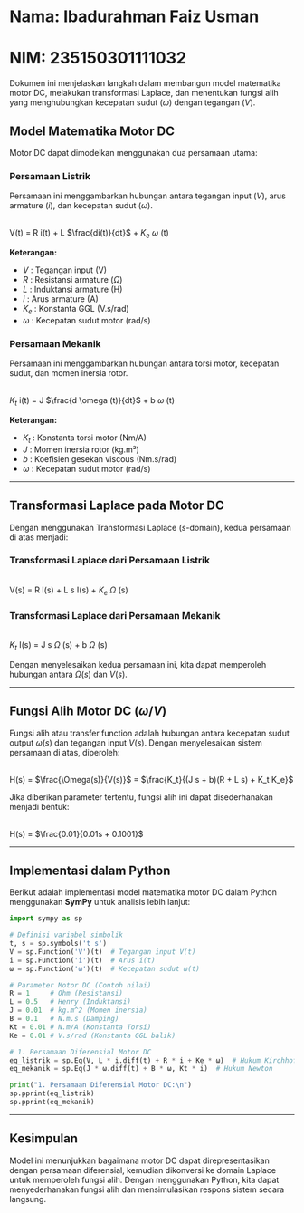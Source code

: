 # Nama: Ibadurahman Faiz Usman
# NIM: 235150301111032

Dokumen ini menjelaskan langkah dalam membangun model matematika motor DC, melakukan transformasi Laplace, dan menentukan fungsi alih yang menghubungkan kecepatan sudut ($\omega$) dengan tegangan ($V$).  

## Model Matematika Motor DC  

Motor DC dapat dimodelkan menggunakan dua persamaan utama:  

### Persamaan Listrik  
Persamaan ini menggambarkan hubungan antara tegangan input ($V$), arus armature ($i$), dan kecepatan sudut ($\omega$).  

\
V(t) = R i(t) + L $\frac{di(t)}{dt}$ + $K_e$ $\omega$ (t)

**Keterangan:**  
- $V$ : Tegangan input (V)  
- $R$ : Resistansi armature ($\Omega$)  
- $L$ : Induktansi armature (H)  
- $i$ : Arus armature (A)  
- $K_e$ : Konstanta GGL (V.s/rad)  
- $\omega$ : Kecepatan sudut motor (rad/s)  

### Persamaan Mekanik  
Persamaan ini menggambarkan hubungan antara torsi motor, kecepatan sudut, dan momen inersia rotor.  

\
$K_t$ i(t) = J $\frac{d \omega (t)}{dt}$ + b $\omega$ (t)

**Keterangan:**  
- $K_t$ : Konstanta torsi motor (Nm/A)  
- $J$ : Momen inersia rotor (kg.m²)  
- $b$ : Koefisien gesekan viscous (Nm.s/rad)  
- $\omega$ : Kecepatan sudut motor (rad/s)  

---

## Transformasi Laplace pada Motor DC  

Dengan menggunakan Transformasi Laplace ($s$-domain), kedua persamaan di atas menjadi:  

### Transformasi Laplace dari Persamaan Listrik  
\
V(s) = R I(s) + L s I(s) + $K_e$ $\Omega$ (s)

### Transformasi Laplace dari Persamaan Mekanik  
\
$K_t$ I(s) = J s $\Omega$ (s) + b $\Omega$ (s)

Dengan menyelesaikan kedua persamaan ini, kita dapat memperoleh hubungan antara $\Omega(s)$ dan $V(s)$.

---

## Fungsi Alih Motor DC ($\omega / V$)  

Fungsi alih atau transfer function adalah hubungan antara kecepatan sudut output $\omega (s)$ dan tegangan input $V(s)$. Dengan menyelesaikan sistem persamaan di atas, diperoleh:  

\
H(s) = $\frac{\Omega(s)}{V(s)}$ = $\frac{K_t}{(J s + b)(R + L s) + K_t K_e}$

Jika diberikan parameter tertentu, fungsi alih ini dapat disederhanakan menjadi bentuk:  

\
H(s) = $\frac{0.01}{0.01s + 0.1001}$

---

## Implementasi dalam Python  
Berikut adalah implementasi model matematika motor DC dalam Python menggunakan **SymPy** untuk analisis lebih lanjut:  

```python
import sympy as sp

# Definisi variabel simbolik
t, s = sp.symbols('t s')
V = sp.Function('V')(t)  # Tegangan input V(t)
i = sp.Function('i')(t)  # Arus i(t)
ω = sp.Function('ω')(t)  # Kecepatan sudut ω(t)

# Parameter Motor DC (Contoh nilai)
R = 1     # Ohm (Resistansi)
L = 0.5   # Henry (Induktansi)
J = 0.01  # kg.m^2 (Momen inersia)
B = 0.1   # N.m.s (Damping)
Kt = 0.01 # N.m/A (Konstanta Torsi)
Ke = 0.01 # V.s/rad (Konstanta GGL balik)

# 1. Persamaan Diferensial Motor DC
eq_listrik = sp.Eq(V, L * i.diff(t) + R * i + Ke * ω)  # Hukum Kirchhoff
eq_mekanik = sp.Eq(J * ω.diff(t) + B * ω, Kt * i)  # Hukum Newton

print("1. Persamaan Diferensial Motor DC:\n")
sp.pprint(eq_listrik)
sp.pprint(eq_mekanik)
```

---

## Kesimpulan  
Model ini menunjukkan bagaimana motor DC dapat direpresentasikan dengan persamaan diferensial, kemudian dikonversi ke domain Laplace untuk memperoleh fungsi alih. Dengan menggunakan Python, kita dapat menyederhanakan fungsi alih dan mensimulasikan respons sistem secara langsung.
